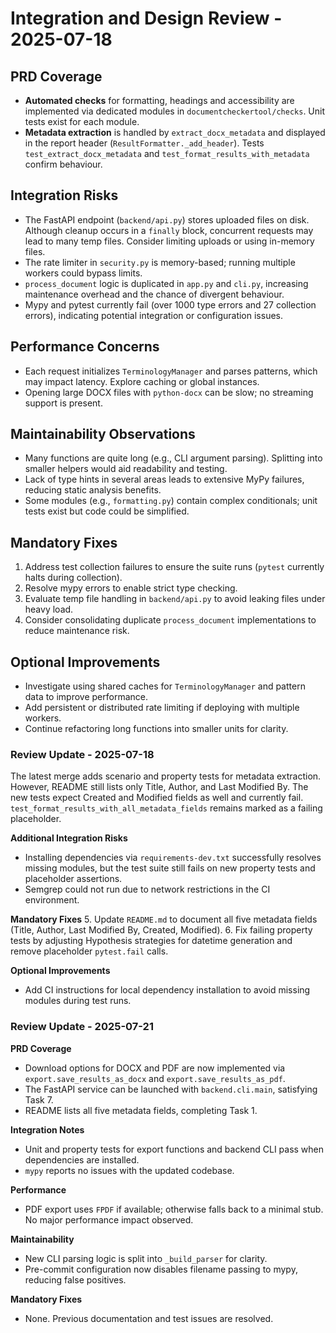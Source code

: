 Integration and Design Review - 2025-07-18
==========================================

## PRD Coverage
- **Automated checks** for formatting, headings and accessibility are implemented via dedicated modules in `documentcheckertool/checks`. Unit tests exist for each module.
- **Metadata extraction** is handled by `extract_docx_metadata` and displayed in the report header (`ResultFormatter._add_header`). Tests `test_extract_docx_metadata` and `test_format_results_with_metadata` confirm behaviour.

## Integration Risks
- The FastAPI endpoint (`backend/api.py`) stores uploaded files on disk. Although cleanup occurs in a `finally` block, concurrent requests may lead to many temp files. Consider limiting uploads or using in-memory files.
- The rate limiter in `security.py` is memory-based; running multiple workers could bypass limits.
- `process_document` logic is duplicated in `app.py` and `cli.py`, increasing maintenance overhead and the chance of divergent behaviour.
- Mypy and pytest currently fail (over 1000 type errors and 27 collection errors), indicating potential integration or configuration issues.

## Performance Concerns
- Each request initializes `TerminologyManager` and parses patterns, which may impact latency. Explore caching or global instances.
- Opening large DOCX files with `python-docx` can be slow; no streaming support is present.

## Maintainability Observations
- Many functions are quite long (e.g., CLI argument parsing). Splitting into smaller helpers would aid readability and testing.
- Lack of type hints in several areas leads to extensive MyPy failures, reducing static analysis benefits.
- Some modules (e.g., `formatting.py`) contain complex conditionals; unit tests exist but code could be simplified.

## Mandatory Fixes
1. Address test collection failures to ensure the suite runs (`pytest` currently halts during collection).  
2. Resolve mypy errors to enable strict type checking.  
3. Evaluate temp file handling in `backend/api.py` to avoid leaking files under heavy load.  
4. Consider consolidating duplicate `process_document` implementations to reduce maintenance risk.

## Optional Improvements
- Investigate using shared caches for `TerminologyManager` and pattern data to improve performance.  
- Add persistent or distributed rate limiting if deploying with multiple workers.  
- Continue refactoring long functions into smaller units for clarity.

### Review Update - 2025-07-18

The latest merge adds scenario and property tests for metadata extraction. However, README still lists only Title, Author, and Last Modified By. The new tests expect Created and Modified fields as well and currently fail. `test_format_results_with_all_metadata_fields` remains marked as a failing placeholder.

**Additional Integration Risks**
- Installing dependencies via `requirements-dev.txt` successfully resolves missing modules, but the test suite still fails on new property tests and placeholder assertions.
- Semgrep could not run due to network restrictions in the CI environment.

**Mandatory Fixes**
5. Update `README.md` to document all five metadata fields (Title, Author, Last Modified By, Created, Modified).
6. Fix failing property tests by adjusting Hypothesis strategies for datetime generation and remove placeholder `pytest.fail` calls.

**Optional Improvements**
- Add CI instructions for local dependency installation to avoid missing modules during test runs.

### Review Update - 2025-07-21

**PRD Coverage**
- Download options for DOCX and PDF are now implemented via `export.save_results_as_docx` and `export.save_results_as_pdf`.
- The FastAPI service can be launched with `backend.cli.main`, satisfying Task 7.
- README lists all five metadata fields, completing Task 1.

**Integration Notes**
- Unit and property tests for export functions and backend CLI pass when dependencies are installed.
- `mypy` reports no issues with the updated codebase.

**Performance**
- PDF export uses `FPDF` if available; otherwise falls back to a minimal stub. No major performance impact observed.

**Maintainability**
- New CLI parsing logic is split into `_build_parser` for clarity.
- Pre-commit configuration now disables filename passing to mypy, reducing false positives.

**Mandatory Fixes**
- None. Previous documentation and test issues are resolved.

